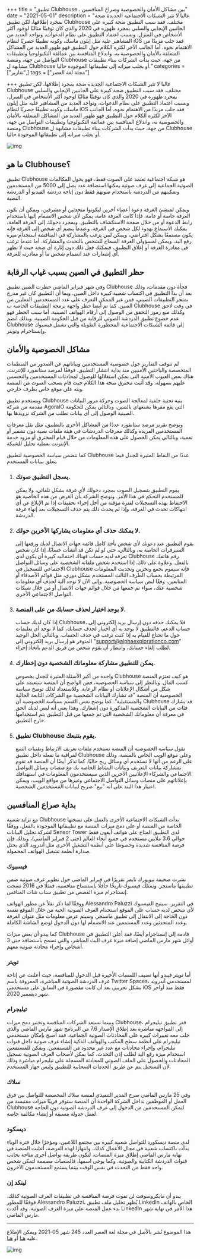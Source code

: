 +++
title = "تطبيق Clubhouse.. بين مشاكل الأمان والخصوصية وصراع المنافسين"
date = "2021-05-01"
description = "غالبا لا تثير الشبكات الاجتماعية الجديدة ضجة بمجرد إطلاقها، لكن تطبيق Clubhouse مختلف. فقد سبب التطبيق ضجة كبيرة على الجانبين الإيجابي والسلبي بمجرد ظهوره في 2020 والذي كان توقيتًا مثاليًا لوجود أكثر الأشخاص في المنزل، وبسبب اعتماد التطبيق على نظام الدعوات، وتواجد العديد من المشاهير عليه مثل إيلون ماسك، وكونه تطبيقًا حصريًا لنظام iOS فقد جلب مزيدًا من الاهتمام نحوه. أما الجانب الآخر لكثره الكلام حول التطبيق فهو ظهور العديد من المشاكل المتعلقة بالأمان والخصوصية به، واندلاع المنافسة بين عمالقة التكنولوجيا وتطبيقات التواصل من جهة، ومنصة Clubhouse من جهة، حيث بدأت الشركات ببناء تطبيقات مشابهة ل Clubhouse أو بجلب ميزاته إلى تطبيقاتها الموجودة حاليا."
categories = ["تقارير",]
tags = ["مجلة لغة العصر"]

+++
غالبا لا تثير الشبكات الاجتماعية الجديدة ضجة بمجرد إطلاقها، لكن تطبيق Clubhouse مختلف. فقد سبب التطبيق ضجة كبيرة على الجانبين الإيجابي والسلبي بمجرد ظهوره في 2020 والذي كان توقيتًا مثاليًا لوجود أكثر الأشخاص في المنزل، وبسبب اعتماد التطبيق على نظام الدعوات، وتواجد العديد من المشاهير عليه مثل إيلون ماسك، وكونه تطبيقًا حصريًا لنظام iOS فقد جلب مزيدًا من الاهتمام نحوه. أما الجانب الآخر لكثره الكلام حول التطبيق فهو ظهور العديد من المشاكل المتعلقة بالأمان والخصوصية به، واندلاع المنافسة بين عمالقة التكنولوجيا وتطبيقات التواصل من جهة، ومنصة Clubhouse من جهة، حيث بدأت الشركات ببناء تطبيقات مشابهة ل Clubhouse أو بجلب ميزاته إلى تطبيقاتها الموجودة حاليا.

![img](thumbnail-0.jpg)

## ما هو Clubhouse؟

تطبيق Clubhouse هو شبكة اجتماعية تعتمد على الصوت فقط، فهو يحول المكالمات الصوتية الجماعية إلى غرف صوتية يمكنها استضافة عدد يصل إلى 5000 من المستخدمين وتمكينهم من الدردشة باستخدام صوتهم فقط دون إتاحة دردشة الفيديو أو الدردشة النصية.

ويمكن لمنشئ الغرفة دعوة أعضاء آخرين ليكونوا متحدثين أو مشرفين، ويمكن أن تكون الغرفة خاصة أو عامة، فإذا كانت الغرفة عامة، يمكن لأي شخص الانضمام إليها باستخدام رابط الدعوة أو من خلال صفحة الاستكشاف بالتطبيق. وبمجرد دخولك إلى الغرفة العامة، يمكنك الاستماع بهدوء لكل شخص في الغرفة. وعندما ينضم أي شخص إلى الغرفة فإنه يكون مستمعًا بشكل افتراضي، ويمكن لمن يرغب بالمشاركة في المناقشة استخدام ميزة رفع اليد، ويمكن لمسؤولي الغرفة السماح للشخص بالتحدث والمشاركة. أما عندما ترغب في مغادرة الغرفة أو إغلاق التطبيق، فيمكنك فعل ذلك دون إثارة أي ضجة حيث لا تظهر أي إشعارات عند انضمام شخص ما أو مغادرته للغرفة.

## حظر التطبيق في الصين بسبب غياب الرقابة

وفي شهر فبراير الماضي حظرت الصين تطبيق Clubhouse فجأة دون مقدمات، وذلك بعد أن بدأ التطبيق في اكتساب شعبية كبيرة داخل الصين. وبما أن التطبيق كان غير مدرج بمتجر التطبيقات الصيني، فمن غير الممكن التعرف على عدد المستخدمين الفعليين من الصين. كما تم أيضا حظر واجهة برمجة التطبيقات الخاصة ب Clubhouse في وقت لاحق وكذلك منع رموز التحقق من الوصول إلى أرقام الهواتف الصينية. أما سبب الحظر فهو عدم خضوع تطبيق الدردشة الصوتي للرقابة من قبل الحكومة الصينية، وبذلك انضم Clubhouse إلى قائمة الشبكات الاجتماعية المحظورة الطويلة والتي تشمل فيسبوك وإنستاجرام وتويتر.

## مشاكل الخصوصية والأمان

لم تتوقف التقارير حول خصوصية المستخدمين وبياناتهم عن الصدور من المنظمات المتخصصة والباحثين الأمنيين منذ بداية انتشار التطبيق. فوفقًا لمرصد ستانفورد للإنترنت، هناك بعض العيوب الأمنية التي يمكن استغلالها للوصول لمحادثات المستخدمين والتجسس عليهم بسهولة، وقد أثبت مخترق صحة هذا الكلام حيث قام بسحب الصوت من المنصة وبثه على موقع خاص بطرف خارجي.

ويستخدم تطبيق Clubhouse بنية تحتية خلفية لمعالجة الصوت وحركة مرور البيانات مقدمة من شركة AgoraIO التي يقع مقرها بشنغهاي بالصين، وبالتالي يمكن للحكومة الصينية الوصول إلى أي بيانات تطلب من الشركة تزويدها بها.

ويوضح تقرير مرصد ستانفورد عددًا من المشاكل الأخرى بالتطبيق، مثل نقل معرفات المستخدمين الفريدة وكذلك معرفات الدردشات في هيئة ملفات نصية دون تشفير أو تعمية، وبالتالي يمكن الحصول على هذه المعلومات من خلال قيام المخترق أو مزود خدمة الإنترنت بعملية تحليل للشبكة.

كما تتضمن سياسة الخصوصية لتطبيق Clubhouse عددًا من النقاط المثيرة للجدل فيما يتعلق ببيانات المستخدم

1. ### يسجل التطبيق صوتك.

   يقوم التطبيق بتسجيل الصوت بمجرد دخولك لأي غرفة بشكل تلقائي، ولا يمكن للمستخدم التحكم في هذا الأمر. وتوضح الشركة بأن الغرض من هذه الخاصية هو الاحتفاظ بهذه التسجيلات لفترة مؤقتة من أجل إجراء تحقيقات إذا تم الإبلاغ عن أي انتهاكات تحدث في الغرفة، وإذا لم يحدث ذلك يتم حذف التسجيلات بعد إنهاء غرفة الدردشة.

2. ### لا يمكنك حذف أي معلومات يشاركها الآخرين حولك.

   يقوم التطبيق عند دعوتك لأي شخص بأخذ كامل قائمة جهات الاتصال لديك ورفعها إلى السيرفرات الخاصة به، وبالتالي، حتى لو لم تكن قد أنشأت حسابًا، إذا كان شخص تعرفه لديه حساب فهناك احتماليه كبيرة أن يكون لدى Clubhouse رقم هاتفك بالفعل. وعلاوة على ذلك، إذا استخدم شخص ملفاته الشخصية على وسائل التواصل الاجتماعي للتسجيل في Clubhouse فإنه سيقوم بجمع وتخزين وتحديث المعلومات المرتبطة بحساب الطرف الثالث المستخدم بشكل دوري، مثل قوائم الأصدقاء أو المتابعين، وفقًا لنص سياسة الخصوصية. وإلى الآن لا توجد آلية لحذف أي معلومات شخصية عنك، سواء تم جمعها من خلال قوائم جهات الاتصال أو من خلال شبكات التواصل الاجتماعي الأخرى.

3. ### لا يوجد اختيار لحذف حسابك من على المنصة.

   إذا كان لديك حساب Clubhouse، فلا يمكنك حذفه دون إرسال بريد إلكتروني إلى حساب الدعم، فالتطبيق لا يوجد به أي اختيار لحذف حسابك، كما لا توجد أي تعليمات حول ما تحتاج للقيام به إذا كنت ترغب في حذف الحساب. وبالتالي الحل الوحيد المتوفر هو إرسال بريد إلكتروني إلى "support@alphaexplorationco.com" لطلب إلغاء حسابك، وانتظار أن يقوم شخص من فريق الدعم باتخاذ إجراء.

4. ### يمكن للتطبيق مشاركة معلوماتك الشخصية دون إخطارك.

   واحدة من أكبر الأسئلة المثيرة للجدل بخصوص Clubhouse هو كيف تعتزم المنصة كسب المال. وبالنظر إلى سياسة الخصوصية، فمن الواضح أن المنصة ستعتمد على شكل من أشكال الإعلانات أو نظام الرعاية. وللاستعداد لذلك توضح سياسة الخصوصية أن المنصة "قد تشارك البيانات الشخصية مع الشركات التابعة الحالية والمستقبلية". كما يوضح نفس القسم بسياسة الخصوصية أن Clubhouse قد يشارك فئات من البيانات الشخصية المذكورة دون إشعارك. وهذا يعني أنه ليس لديك الحق في معرفة أن معلوماتك الشخصية التي تم جمعها من قبل التطبيق يتم استخدامها خارج التطبيق.

5. ### تطبيق Clubhouse يقوم بتتبعك.

   تقول سياسة الخصوصية أن المنصة تستخدم ملفات تعريف الارتباط وتقنيات التتبع لمراقبة ما تفعله داخل تطبيق Clubhouse وعلى موقع الويب الخاص بالمنصة، وذلك على الرغم من أنها لا تستخدم أي وسائل ربح حاليًا. كما تذكر أيضًا أن المنصة قد تقوم بمشاركة بيانات التعريف وبيانات النشاط الخاصة بك مع منصات وسائل التواصل الاجتماعي والشركاء الإعلانيين الآخرين الذين سيستخدمون المعلومات في استهدافك بإعلاناتهم على منصات وسائل التواصل الاجتماعي وغيرها من مواقع الويب، ويمكن اعتبار هذا البند على أنه "بيع" صريح لبيانات المستخدمين الشخصية.

## بداية صراع المنافسين

مع تزايد شعبية Clubhouse بدأت الشبكات الاجتماعية الأخرى بالعمل على نسختها الخاصة من المنصة أو على دمج ميزات المنصة مع تطبيقاتها الموجودة بالفعل. ووفقًا لشركة تحليل البيانات Sensor Tower لدى التطبيق المتاح على هواتف آيفون فقط حوالي 3.6 ملايين مستخدم في جميع أنحاء العالم (حتى 2 فبراير الماضي)، وبذلك فإن فرصة المنافسة شديدة وخصوصًا على أنظمة التشغيل الأخرى مثل أندرويد الذي يحتل صدارة أنظمة تشغيل الهواتف المحمولة.

### فيسبوك

نشرت صحيفة نيويورك تايمز تقريرًا في فبراير الماضي حول تطوير غرف صوتية ضمن تطبيقها ماسنجر. وتمتلك فيسبوك تاريخًا حافلًا باستنساخ منافسيه، فمثلا في 2016 نسخت إنستاجرام ميزة القصص من تطبيق سناب شات المنافس.

ووفقًا لما ذكر نقلاً عن مطور الهواتف Alessandro Paluzzi في التقرير، سيتيح الفيسبوك لأي شخص لديه حساب على الموقع استخدام الغرف الصوتية الحية من خلال الموقع نفسه دون الحاجة إلى الانتقال إلى تطبيق ماسنجر. وسيتم عرض معلومات مثل عنوان الغرفة وعدد المتحدثين وعدد المستمعين عند الانضمام لها دون الدخول لوضع الشاشة الكاملة.

كما يبدو أن بعض ميزات Clubhouse قادمة إلى إنستاجرام أيضًا، فقد أعلن التطبيق في أوائل شهر مارس الماضي إضافة ميزة غرف البث المباشر، والتي تسمح باستضافة حتى 3 أشخاص وإجراء محادثة صوتية معهم.

### تويتر

أما تويتر فيبدو أنها تضيف اللمسات الأخيرة قبل الدخول للمنافسة، حيث أعلنت عن إتاحة غرف الدردشة الصوتية المباشرة، المعروفة باسم Twitter Spaces، لمستخدمي أندرويد بشكل تجريبي بعد أن كانت مقصورة في السابق على مستخدمي iOS فقط منذ أواخر شهر ديسمبر 2020.

### تيليجرام

وبينما تستعد الشركات المنافسة وتختبر دمج ميزات Clubhouse، قفز تطبيق تيليجرام إلى المواجهة مباشرة بعد إطلاق الإصدار 7.6 من البرنامج شهر مارس الماضي والذي جلب معه تغييرات كبيرة على المحادثات الصوتية الجماعية. فقد أصبح بإمكان مستخدمي تيليجرام على أنظمة سطح المكتب والهواتف الذكية إنشاء غرف صوتية داخل قنوات تيليجرام، وإجراء محادثات مع عدد غير محدود من المستمعين. ويمكن للمستمعين استخدام ميزة رفع اليد لطلب إذن التحدث، كما يمكن لأصحاب الغرف الصوتية تسجيل المحادثات والحصول على الملف الصوتي للمحادثة المسجلة على تيليجرام مباشرة وذلك لأن التسجيل يتم عن طريق الخدمات السحابية للتطبيق وليس جهاز المستخدم.

### سلاك

وفي 25 مارس الماضي صرح المدير التنفيذي لمنصة سلاك المخصصة للتواصل بين فرق العمل أو الموظفين بداخل الشركة الواحدة أن المنصة ستوفر قريبًا ميزات مقتبسة من Clubhouse لتمكن المستخدمين من الدخول إلى غرف الدردشة الصوتية دون الحاجة لعمل جدولة مسبقة أو إنشاء مكالمة خاصة.

### ديسكود

لدى منصة ديسكورد للتواصل شعبية كبيرة بين مجتمع اللاعبين، ومؤخرًا خلال فترة الوباء بدأت باكتساب شعبية في مجال الأعمال كذلك. وانتهازا لهذه الفرصة، أعلنت المنصة في نهاية مارس الماضي إطلاق ميزة المنصات، لتكون طريقة تواصل أخرى متاحة بجانب قنوات الدردشة الكتابية والصوتية. وكما يوحى اسمها، فالمنصات مصممة لتمكن شخص واحد فقط من التحدث في نفس الوقت بينما يستمع المستخدمون الآخرون.

### لينكد إن

يبدو أن مايكروسوفت لن تفوت فرصة المنافسة في تطبيقات الغرف الصوتية كذلك. فوفقًا للمطور Alessandro Paluzzi، يُظهر تحليل ملف تطبيق LinkedIn الخاص بالهاتف بدء عمل المنصة على ميزة الغرف الصوتية، وقد أكدت LinkedIn هذا الأمر في نهاية شهر مارس الماضي.

---

هذا الموضوع نُشر باﻷصل في مجلة لغة العصر العدد 245 شهر 05-2021 ويمكن الإطلاع عليه [هنا](https://drive.google.com/file/d/1bC5SA5HsT9uT2dV1xABtJpMGRzB44Fr7/view?usp=sharing) أو [هنا](https://gate.ahram.org.eg/News/2802513.aspx).

![img](images/245-2.png)

